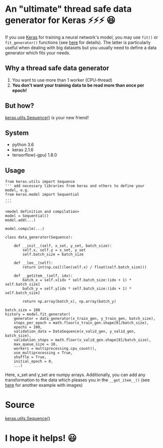 # An "ultimate" thread safe data generator for Keras :zap::zap::zap: :satisfied:

If you use [Keras](https://keras.io) for training a neural network's model, you may use ```fit()``` or ```fit_generator()``` 
functions (see [here](https://keras.io/models/sequential/#sequential-model-methods) for details). The latter is particularly 
useful when dealing with big datasets but you usually need to define a data generator which fits your needs. 

## Why a thread safe data generator
1. You want to use more than 1 worker (CPU-thread)
2. **You don't want your training data to be read more than once per epoch!**

## But how?
[keras.utils.Sequence()](https://keras.io/utils/#sequence) is your new friend!

## System
- python 3.6
- keras 2.1.6
- tensorflow(-gpu) 1.8.0

## Usage
```
from keras.utils import Sequence
''' add necessary libraries from keras and others to define your model, e.g. 
from keras.model import Sequential
...
'''

<model definition and compilation>
model = Sequential()
model.add(...)

model.compile(...)

class data_generator(Sequence):

    def __init__(self, x_set, y_set, batch_size):
        self.x, self.y = x_set, y_set
        self.batch_size = batch_size

    def __len__(self):
        return int(np.ceil(len(self.x) / float(self.batch_size)))

    def __getitem__(self, idx):
        batch_x = self.x[idx * self.batch_size:(idx + 1) * self.batch_size]
        batch_y = self.y[idx * self.batch_size:(idx + 1) * self.batch_size]

        return np.array(batch_x), np.array(batch_y)
        
batch_size = 100
history = model.fit_generator(
    generator = data_generator(x_train_gen, y_train_gen, batch_size), 
    steps_per_epoch = math.floor(x_train_gen.shape[0]/batch_size), 
    epochs = 100, 
    validation_data = DataSequence(x_valid_gen, y_valid_gen, batch_size), 
    validation_steps = math.floor(x_valid_gen.shape[0]/batch_size), 
    max_queue_size = 10, 
    workers = multiprocessing.cpu_count(),
    use_multiprocessing = True, 
    shuffle = True,
    initial_epoch = 0, 
    ...)
```
Here, x_set and y_set are numpy arrays. Additionally, you can add any transformation to the data which pleases you in the 
```__get_item__()``` (see [here](https://keras.io/utils/#sequence) for another example with images) 

# Source 

[keras.utils.Sequence()](https://keras.io/utils/#sequence)

# I hope it helps! :smiley:
